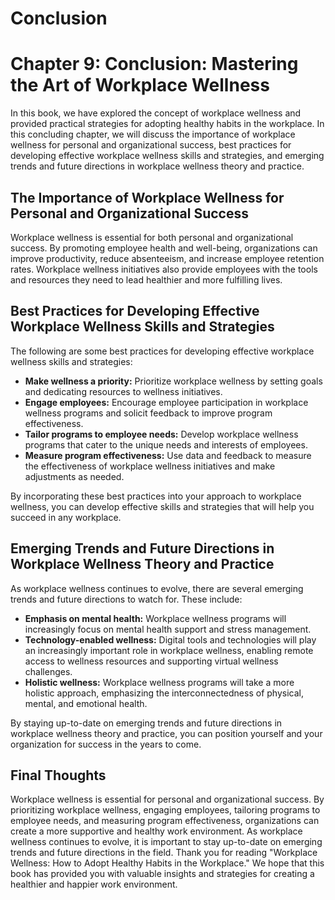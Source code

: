 # Conclusion

Chapter 9: Conclusion: Mastering the Art of Workplace Wellness
==============================================================

In this book, we have explored the concept of workplace wellness and provided practical strategies for adopting healthy habits in the workplace. In this concluding chapter, we will discuss the importance of workplace wellness for personal and organizational success, best practices for developing effective workplace wellness skills and strategies, and emerging trends and future directions in workplace wellness theory and practice.

The Importance of Workplace Wellness for Personal and Organizational Success
----------------------------------------------------------------------------

Workplace wellness is essential for both personal and organizational success. By promoting employee health and well-being, organizations can improve productivity, reduce absenteeism, and increase employee retention rates. Workplace wellness initiatives also provide employees with the tools and resources they need to lead healthier and more fulfilling lives.

Best Practices for Developing Effective Workplace Wellness Skills and Strategies
--------------------------------------------------------------------------------

The following are some best practices for developing effective workplace wellness skills and strategies:

* **Make wellness a priority:** Prioritize workplace wellness by setting goals and dedicating resources to wellness initiatives.
* **Engage employees:** Encourage employee participation in workplace wellness programs and solicit feedback to improve program effectiveness.
* **Tailor programs to employee needs:** Develop workplace wellness programs that cater to the unique needs and interests of employees.
* **Measure program effectiveness:** Use data and feedback to measure the effectiveness of workplace wellness initiatives and make adjustments as needed.

By incorporating these best practices into your approach to workplace wellness, you can develop effective skills and strategies that will help you succeed in any workplace.

Emerging Trends and Future Directions in Workplace Wellness Theory and Practice
-------------------------------------------------------------------------------

As workplace wellness continues to evolve, there are several emerging trends and future directions to watch for. These include:

* **Emphasis on mental health:** Workplace wellness programs will increasingly focus on mental health support and stress management.
* **Technology-enabled wellness:** Digital tools and technologies will play an increasingly important role in workplace wellness, enabling remote access to wellness resources and supporting virtual wellness challenges.
* **Holistic wellness:** Workplace wellness programs will take a more holistic approach, emphasizing the interconnectedness of physical, mental, and emotional health.

By staying up-to-date on emerging trends and future directions in workplace wellness theory and practice, you can position yourself and your organization for success in the years to come.

Final Thoughts
--------------

Workplace wellness is essential for personal and organizational success. By prioritizing workplace wellness, engaging employees, tailoring programs to employee needs, and measuring program effectiveness, organizations can create a more supportive and healthy work environment. As workplace wellness continues to evolve, it is important to stay up-to-date on emerging trends and future directions in the field. Thank you for reading "Workplace Wellness: How to Adopt Healthy Habits in the Workplace." We hope that this book has provided you with valuable insights and strategies for creating a healthier and happier work environment.


